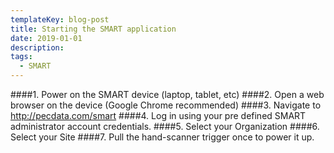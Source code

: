 ```yaml
---
templateKey: blog-post
title: Starting the SMART application
date: 2019-01-01
description: 
tags:
  - SMART
---
```


####1. Power on the SMART device (laptop, tablet, etc)
####2. Open a web browser on the device (Google Chrome recommended)
####3. Navigate to http://pecdata.com/smart
####4. Log in using your pre defined SMART administrator account credentials.
####5. Select your Organization
####6. Select your Site
####7. Pull the hand-scanner trigger once to power it up.